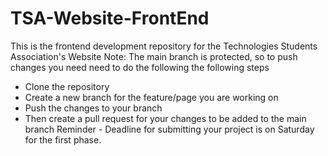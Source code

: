 # TSA-Website-FrontEnd
This is the frontend development repository for the Technologies Students Association's Website 
Note: The main branch is protected, so to push changes you need need to do the following the following steps
- Clone the repository
- Create a new branch for the feature/page you are working on
- Push the changes to your branch
- Then create a pull request for your changes to be added to the main branch
Reminder - Deadline for submitting  your project is on Saturday for the first phase.


